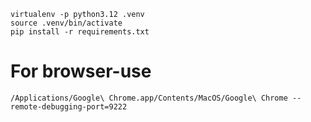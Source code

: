 
```
virtualenv -p python3.12 .venv
source .venv/bin/activate
pip install -r requirements.txt
```

# For browser-use

```
/Applications/Google\ Chrome.app/Contents/MacOS/Google\ Chrome --remote-debugging-port=9222
```